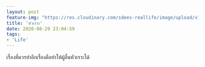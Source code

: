 ```yaml
---
layout: post
feature-img: "https://res.cloudinary.com/sdees-reallife/image/upload/v1555658919/sample_feature_img.png"
title: 'หัวเราะ'
date: 2020-08-29 23:04:59
tags:
- 'Life'
---
```

เรื่องที่ควรทำอีกเรื่องคือทำให้ผู้อื่นหัวเราะได้

<i class="fa fa-child" style="color:plum"></i>
